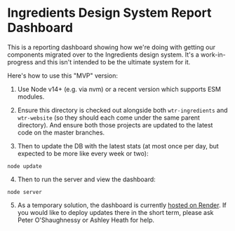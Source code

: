 # Ingredients Design System Report Dashboard

This is a reporting dashboard showing how we're doing with getting our components migrated over to the Ingredients design system. It's a work-in-progress and this isn't intended to be the ultimate system for it.

Here's how to use this "MVP" version:

1. Use Node v14+ (e.g. via nvm) or a recent version which supports ESM modules.

2. Ensure this directory is checked out alongside both `wtr-ingredients` and `wtr-website` (so they should each come under the same parent directory). And ensure both those projects are updated to the latest code on the master branches.

3. Then to update the DB with the latest stats (at most once per day, but expected to be more like every week or two):

```
node update
```

4. Then to run the server and view the dashboard:

```
node server
```

5. As a temporary solution, the dashboard is currently [hosted on Render](https://wtr-ingredients-report.onrender.com/). If you would like to deploy updates there in the short term, please ask Peter O'Shaughnessy or Ashley Heath for help.
